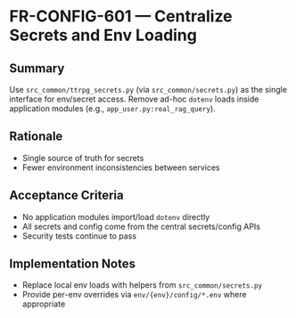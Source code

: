 # FR-CONFIG-601 — Centralize Secrets and Env Loading

## Summary
Use `src_common/ttrpg_secrets.py` (via `src_common/secrets.py`) as the single interface for env/secret access. Remove ad-hoc `dotenv` loads inside application modules (e.g., `app_user.py:real_rag_query`).

## Rationale
- Single source of truth for secrets
- Fewer environment inconsistencies between services

## Acceptance Criteria
- No application modules import/load `dotenv` directly
- All secrets and config come from the central secrets/config APIs
- Security tests continue to pass

## Implementation Notes
- Replace local env loads with helpers from `src_common/secrets.py`
- Provide per-env overrides via `env/{env}/config/*.env` where appropriate

